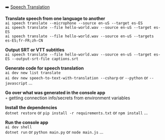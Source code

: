 ➡️ [Speech Translation](todo.md#chapter-23-speech-translation)

**Translate speech from one language to another**  
`ai speech translate --microphone --source en-uS --target es-ES`  
`ai speech translate --file hello-world.wav --source en-uS --target es-ES`  
`ai speech translate --file hello-world.wav --source en-uS --targets es-ES;fr-FR;zh-CN`  

**Output SRT or VTT subtitles**  
`ai speech translate --file hello-world.wav --source en-uS --target es-ES --output-srt-file captions.srt`  

**Generate code for speech translation**  
`ai dev new list translate`  
`ai dev new speech-to-text-with-translation --csharp` or `--python` or `--javascript` ...  

**Go over what was generated in the console app**  
◦ getting connection info/secrets from environment variables  

**Install the dependencies**  
`dotnet restore` or `pip install -r requirements.txt` or `npm install` ...  

**Run the console app**  
`ai dev shell`  
`dotnet run` or `python main.py` or `node main.js` ...  

